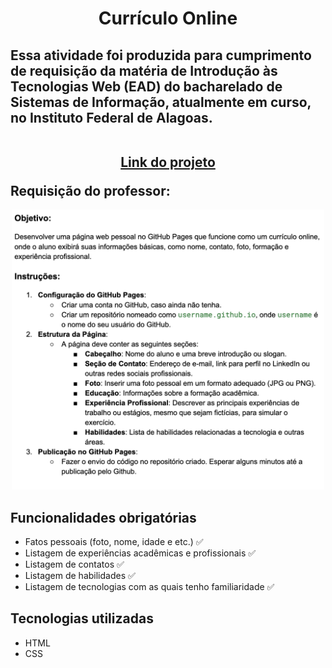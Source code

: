 <h1 align="center">Currículo Online</h1>
<h2> Essa atividade foi produzida para cumprimento de requisição da matéria de
  Introdução às Tecnologias Web (EAD) do bacharelado de Sistemas de Informação,
  atualmente em curso, no Instituto Federal de Alagoas.
  <br/>
  <br/>
  <p align="center"><a href="https://quokequack.github.io">Link do projeto</a></p>
  Requisição do professor:
</h2>
<div align="center">
  <img width="500" src="descricao-atvd.png"/>
</div>
<h2> Funcionalidades obrigatórias </h2>
<ul>
  <li> Fatos pessoais (foto, nome, idade e etc.) ✅ </li>
  <li> Listagem de experiências acadêmicas e profissionais ✅</li>
  <li> Listagem de contatos ✅ </li>
  <li> Listagem de habilidades ✅</li>
  <li> Listagem de tecnologias com as quais tenho familiaridade ✅ </li>
</ul>
<h2> Tecnologias utilizadas </h2>
<ul>
  <li> HTML </li>
  <li> CSS </li>
</ul>

